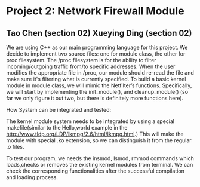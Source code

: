 # Project 2: Network Firewall Module

## Tao Chen (section 02) Xueying Ding (section 02)

We are using C++ as our main programming language for this project. We decide to implement two source files: one for module class, the other for proc filesystem. The /proc filesystem is for the ability to filter incoming/outgoing traffic from/to specific addresses. When the user modifies the appropriate file in /proc, our module should re-read the file and make sure it's filtering what is currently specified. To build a basic kernel module in module class, we will mimic the Netfilter’s functions. Specifically, we will start by implementing the init_module(), and cleanup_module() (so far we only figure it out two, but there is definitely more functions here). 

How System can be integrated and tested:

The kernel module system needs to be integrated by using a special makefile(similar to the Hello,world example in the http://www.tldp.org/LDP/lkmpg/2.6/html/lkmpg.html.) This will make the module with special .ko extension, so we can distinguish it from the regular .o files. 

To test our program, we needs the insmod, lsmod, rmmod commands which loads,checks or removes the existing kernel modules from terminal. We can check the corresponding functionalities after the successful compilation and loading process.

